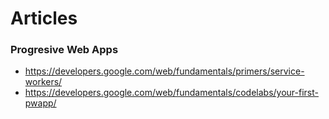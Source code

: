 # Articles

### Progresive Web Apps
- https://developers.google.com/web/fundamentals/primers/service-workers/
- https://developers.google.com/web/fundamentals/codelabs/your-first-pwapp/